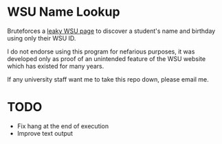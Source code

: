 # WSU Name Lookup

Bruteforces a [leaky WSU page](https://livingat.wsu.edu/cardinfo/deposit/default.aspx) to discover a student's name and birthday using only their WSU ID.

I do not endorse using this program for nefarious purposes, it was developed only as proof of an unintended feature of the WSU website which has existed for many years.

If any university staff want me to take this repo down, please email me.


# TODO

- Fix hang at the end of execution
- Improve text output
